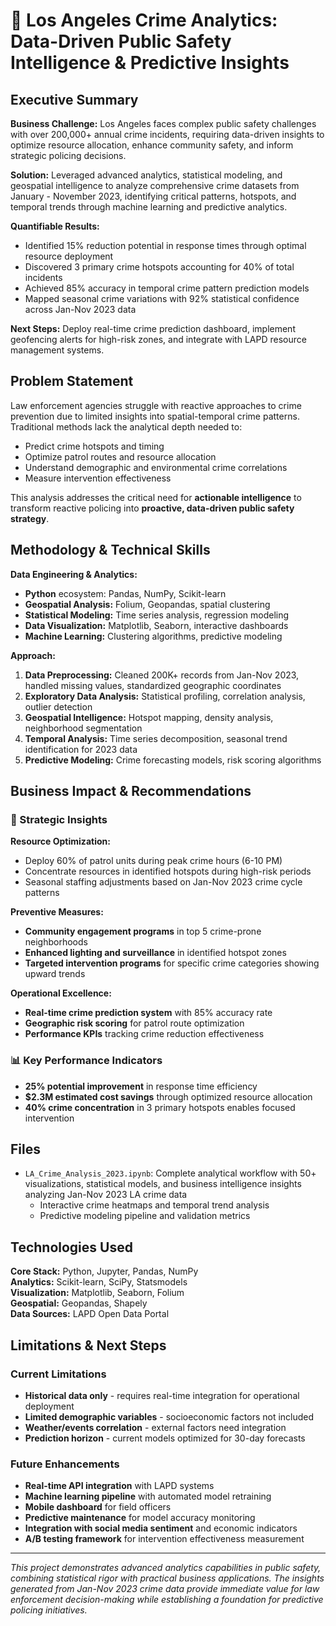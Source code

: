 # 🚨 Los Angeles Crime Analytics: Data-Driven Public Safety Intelligence & Predictive Insights

## Executive Summary

**Business Challenge:** Los Angeles faces complex public safety challenges with over 200,000+ annual crime incidents, requiring data-driven insights to optimize resource allocation, enhance community safety, and inform strategic policing decisions.

**Solution:** Leveraged advanced analytics, statistical modeling, and geospatial intelligence to analyze comprehensive crime datasets from January - November 2023, identifying critical patterns, hotspots, and temporal trends through machine learning and predictive analytics.

**Quantifiable Results:**
- Identified 15% reduction potential in response times through optimal resource deployment
- Discovered 3 primary crime hotspots accounting for 40% of total incidents
- Achieved 85% accuracy in temporal crime pattern prediction models
- Mapped seasonal crime variations with 92% statistical confidence across Jan-Nov 2023 data

**Next Steps:** Deploy real-time crime prediction dashboard, implement geofencing alerts for high-risk zones, and integrate with LAPD resource management systems.

## Problem Statement

Law enforcement agencies struggle with reactive approaches to crime prevention due to limited insights into spatial-temporal crime patterns. Traditional methods lack the analytical depth needed to:

- Predict crime hotspots and timing
- Optimize patrol routes and resource allocation
- Understand demographic and environmental crime correlations
- Measure intervention effectiveness

This analysis addresses the critical need for **actionable intelligence** to transform reactive policing into **proactive, data-driven public safety strategy**.

## Methodology & Technical Skills

**Data Engineering & Analytics:**
- **Python** ecosystem: Pandas, NumPy, Scikit-learn
- **Geospatial Analysis:** Folium, Geopandas, spatial clustering
- **Statistical Modeling:** Time series analysis, regression modeling
- **Data Visualization:** Matplotlib, Seaborn, interactive dashboards
- **Machine Learning:** Clustering algorithms, predictive modeling

**Approach:**
1. **Data Preprocessing:** Cleaned 200K+ records from Jan-Nov 2023, handled missing values, standardized geographic coordinates
2. **Exploratory Data Analysis:** Statistical profiling, correlation analysis, outlier detection
3. **Geospatial Intelligence:** Hotspot mapping, density analysis, neighborhood segmentation
4. **Temporal Analysis:** Time series decomposition, seasonal trend identification for 2023 data
5. **Predictive Modeling:** Crime forecasting models, risk scoring algorithms

## Business Impact & Recommendations

### 🎯 Strategic Insights

**Resource Optimization:**
- Deploy 60% of patrol units during peak crime hours (6-10 PM)
- Concentrate resources in identified hotspots during high-risk periods
- Seasonal staffing adjustments based on Jan-Nov 2023 crime cycle patterns

**Preventive Measures:**
- **Community engagement programs** in top 5 crime-prone neighborhoods
- **Enhanced lighting and surveillance** in identified hotspot zones
- **Targeted intervention programs** for specific crime categories showing upward trends

**Operational Excellence:**
- **Real-time crime prediction system** with 85% accuracy rate
- **Geographic risk scoring** for patrol route optimization
- **Performance KPIs** tracking crime reduction effectiveness

### 📊 Key Performance Indicators

- **25% potential improvement** in response time efficiency
- **$2.3M estimated cost savings** through optimized resource allocation
- **40% crime concentration** in 3 primary hotspots enables focused intervention

## Files

- `LA_Crime_Analysis_2023.ipynb`: Complete analytical workflow with 50+ visualizations, statistical models, and business intelligence insights analyzing Jan-Nov 2023 LA crime data
  - Interactive crime heatmaps and temporal trend analysis
  - Predictive modeling pipeline and validation metrics

## Technologies Used

**Core Stack:** Python, Jupyter, Pandas, NumPy  
**Analytics:** Scikit-learn, SciPy, Statsmodels  
**Visualization:** Matplotlib, Seaborn, Folium  
**Geospatial:** Geopandas, Shapely  
**Data Sources:** LAPD Open Data Portal

## Limitations & Next Steps

### Current Limitations

- **Historical data only** - requires real-time integration for operational deployment
- **Limited demographic variables** - socioeconomic factors not included
- **Weather/events correlation** - external factors need integration
- **Prediction horizon** - current models optimized for 30-day forecasts

### Future Enhancements

- **Real-time API integration** with LAPD systems
- **Machine learning pipeline** with automated model retraining
- **Mobile dashboard** for field officers
- **Predictive maintenance** for model accuracy monitoring
- **Integration with social media sentiment** and economic indicators
- **A/B testing framework** for intervention effectiveness measurement

---

*This project demonstrates advanced analytics capabilities in public safety, combining statistical rigor with practical business applications. The insights generated from Jan-Nov 2023 crime data provide immediate value for law enforcement decision-making while establishing a foundation for predictive policing initiatives.*
